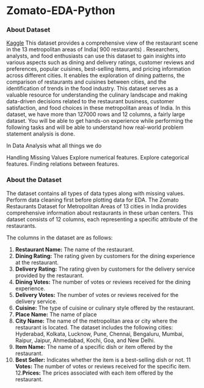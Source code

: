 # Zomato-EDA-Python

### About Dataset

[Kaggle](https://www.kaggle.com/datasets/narsingraogoud/zomato-restaurants-dataset-for-metropolitan-areas)
This dataset provides a comprehensive view of the restaurant scene in the 13 metropolitan areas of India( 900 restaurants) . Researchers, analysts, and food enthusiasts can use this dataset to gain insights into various aspects such as dining and delivery ratings, customer reviews and preferences, popular cuisines, best-selling items, and pricing information across different cities. It enables the exploration of dining patterns, the comparison of restaurants and cuisines between cities, and the identification of trends in the food industry. This dataset serves as a valuable resource for understanding the culinary landscape and making data-driven decisions related to the restaurant business, customer satisfaction, and food choices in these metropolitan areas of India.
In this dataset, we have more than 127000 rows and 12 columns, a fairly large dataset. You will be able to get hands-on experience while performing the following tasks and will be able to understand how real-world problem statement analysis is done.

In Data Analysis what all things we do

Handling Missing Values
Explore numerical features.
Explore categorical features.
Finding relations between features.

### About the Dataset

The dataset contains all types of data types along with missing values. Perform data cleaning first before plotting data for EDA.
The Zomato Restaurants Dataset for Metropolitan Areas of 13 cities in India provides comprehensive information about restaurants in these urban centers. This dataset consists of 12 columns, each representing a specific attribute of the restaurants.

The columns in the dataset are as follows:

1. **Restaurant Name:** The name of the restaurant.
2. **Dining Rating:** The rating given by customers for the dining experience at the restaurant.
2. **Delivery Rating:** The rating given by customers for the delivery service provided by the restaurant.
4. **Dining Votes:** The number of votes or reviews received for the dining experience.
5. **Delivery Votes:** The number of votes or reviews received for the delivery service.
6. **Cuisine:** The type of cuisine or culinary style offered by the restaurant.
7. **Place Name:** The name of place
8. **City Name:** The name of the metropolitan area or city where the restaurant is located. The dataset includes the following cities: Hyderabad, Kolkata, Lucknow, Pune, Chennai, Bengaluru, Mumbai, Raipur, Jaipur, Ahmedabad, Kochi, Goa, and New Delhi.
9. **Item Name:** The name of a specific dish or item offered by the restaurant.
10. **Best Seller:** Indicates whether the item is a best-selling dish or not.
11 **Votes:** The number of votes or reviews received for the specific item.
12.**Prices:** The prices associated with each item offered by the restaurant.
